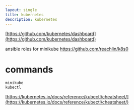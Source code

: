 ```yaml
---
layout: single
title: kubernetes
description: kubernetes
---
```


[https://github.com/kubernetes/dashboard](https://github.com/kubernetes/dashboard)

ansible roles for minikube
https://github.com/reachlin/k8s0
# commands
```
minikube
kubectl
```

[https://kubernetes.io/docs/reference/kubectl/cheatsheet/](https://kubernetes.io/docs/reference/kubectl/cheatsheet/)